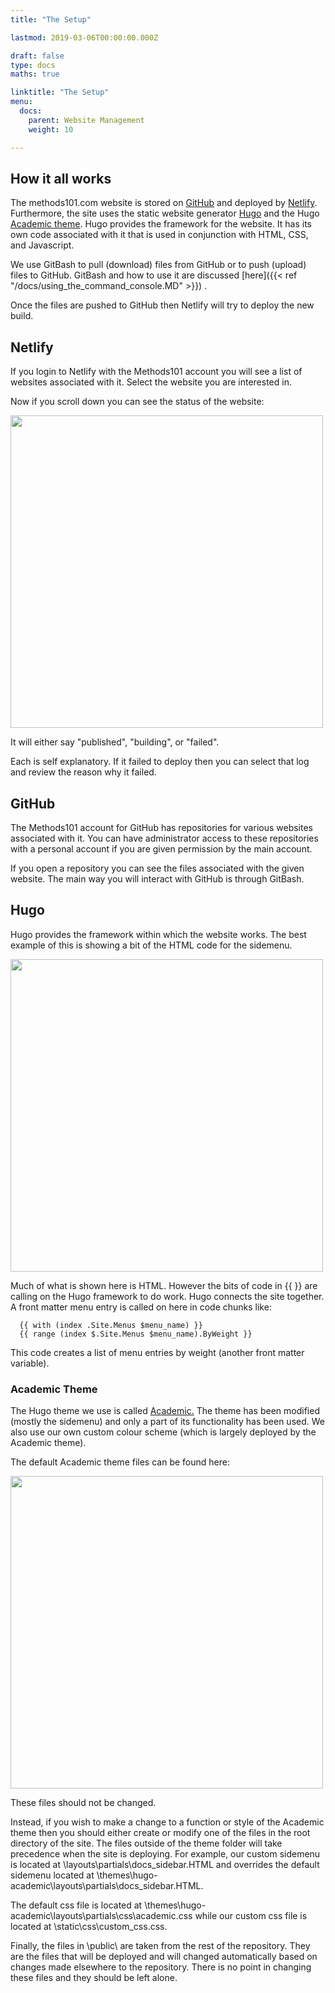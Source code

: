 ```yaml
---
title: "The Setup"

lastmod: 2019-03-06T00:00:00.000Z

draft: false
type: docs
maths: true	

linktitle: "The Setup"
menu:
  docs:
    parent: Website Management
    weight: 10

---
```


## How it all works

The methods101.com website is stored on [GitHub](https://github.com/) and deployed by [Netlify](https://www.netlify.com/). Furthermore, the site uses the static website generator [Hugo](https://gohugo.io/documentation/) and the Hugo [Academic theme](https://sourcethemes.com/academic/docs/). Hugo provides the framework for the website. It has its own code associated with it that is used in conjunction with HTML, CSS, and Javascript.

We use GitBash to pull (download) files from GitHub or to push (upload) files to GitHub. GitBash and how to use it are discussed [here]({{< ref "/docs/using_the_command_console.MD" >}}) .

Once the files are pushed to GitHub then Netlify will try to deploy the new build. 

## Netlify

If you login to Netlify with the Methods101 account you will see a list of websites associated with it. Select the website you are interested in.

Now if you scroll down you can see the status of the website:

<img width='500' src='/img/the_setup_01.png'/>

It will either say "published", "building", or "failed".

Each is self explanatory. If it failed to deploy then you can select that log and review the reason why it failed.

## GitHub

The Methods101 account for GitHub has repositories for various websites associated with it. You can have administrator access to these repositories with a personal account if you are given permission by the main account. 

If you open a repository you can see the files associated with the given website. The main way you will interact with GitHub is through GitBash.

## Hugo

Hugo provides the framework within which the website works. The best example of this is showing a bit of the HTML code for the sidemenu. 

<img width='500' src='/img/the_setup_02.png'/>

Much of what is shown here is HTML. However the bits of code in {{ }} are calling on the Hugo framework to do work. Hugo connects the site together. A front matter menu entry is called on here in code chunks like:

```
  {{ with (index .Site.Menus $menu_name) }}
  {{ range (index $.Site.Menus $menu_name).ByWeight }} 
```

This code creates a list of menu entries by weight (another front matter variable).

### Academic Theme

The Hugo theme we use is called [Academic.](https://sourcethemes.com/academic/docs/) The theme has been modified (mostly the sidemenu) and only a part of its functionality has been used. We also use our own custom colour scheme (which is largely deployed by the Academic theme). 

The default Academic theme files can be found here:

<img width='500' src='/img/the_setup_03.png'/>

These files should not be changed. 

Instead, if you wish to make a change to a function or style of the Academic theme then you should either create or modify one of the files in the root directory of the site. The files outside of the theme folder will take precedence when the site is deploying. For example, our custom sidemenu is located at \layouts\partials\docs_sidebar.HTML and overrides the default sidemenu located at \themes\hugo-academic\layouts\partials\docs_sidebar.HTML.

The default css file is located at \themes\hugo-academic\layouts\partials\css\academic.css while our custom css file is located at \static\css\custom_css.css.

Finally, the files in \public\ are taken from the rest of the repository. They are the files that will be deployed and will changed automatically based on changes made elsewhere to the repository. There is no point in changing these files and they should be left alone. 
